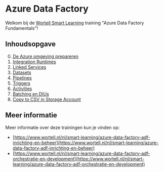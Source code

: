 # Azure Data Factory

Welkom bij de [Wortell Smart Learning](https://www.wortell.nl/nl/smart-learning) training "Azure Data Factory Fundamentals"!

## Inhoudsopgave

0. [De Azure omgeving prepareren](0Prep/LabVoorbereiding0.md)
1. [Integration Runtimes](Lab1/LabInstructions1.md)
2. [Linked Services](Lab2/LabInstructions2.md)
3. [Datasets](Lab3/LabInstructions3.md)
4. [Pipelines](Lab4/LabInstructions4.md)
5. [Triggers](Lab5/LabInstructions5.md)
6. [Activities](Lab6/LabInstructions6.md)
7. [Batching en DIUs](Lab7/LabInstructions7.md)
8. [Copy to CSV in Storage Account](Lab8/LabInstructions8.md)

## Meer informatie

Meer informatie over deze trainingen kun je vinden op:

* [https://www.wortell.nl/nl/smart-learning/azure-data-factory-adf-inrichting-en-beheer](https://www.wortell.nl/nl/smart-learning/azure-data-factory-adf-inrichting-en-beheer)
* [https://www.wortell.nl/nl/smart-learning/azure-data-factory-adf-orchestratie-en-development](https://www.wortell.nl/nl/smart-learning/azure-data-factory-adf-orchestratie-en-development)
